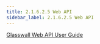 ```yaml
---
title: 2.1.6.2.5 Web API
sidebar_label: 2.1.6.2.5 Web API
---
```


[Glasswall Web API User Guide](../../../artifacts/user_guide_glasswall_web_api.docx)
